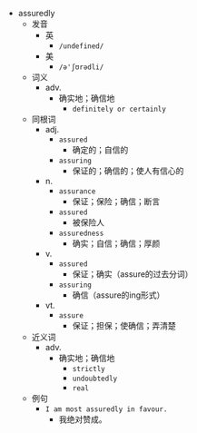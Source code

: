 - assuredly
  - 发音
    - 英
      - `/undefined/`
    - 美
      - `/ə'ʃʊrədli/`
  - 词义
    - adv.
      - 确实地；确信地
        - `definitely or certainly`
  - 同根词
    - adj.
      - `assured`
        - 确定的；自信的
      - `assuring`
        - 保证的；确信的；使人有信心的
    - n.
      - `assurance`
        - 保证；保险；确信；断言
      - `assured`
        - 被保险人
      - `assuredness`
        - 确实；自信；确信；厚颜
    - v.
      - `assured`
        - 保证；确实（assure的过去分词）
      - `assuring`
        - 确信（assure的ing形式）
    - vt.
      - `assure`
        - 保证；担保；使确信；弄清楚
  - 近义词
    - adv.
      - 确实地；确信地
        - `strictly`
        - `undoubtedly`
        - `real`
  - 例句
    - `I am most assuredly in favour.`
      - 我绝对赞成。

